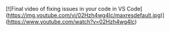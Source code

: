 [![Final video of fixing issues in your code in VS Code]
(https://img.youtube.com/vi/02Hzh4wg4Ic/maxresdefault.jpg)]
(https://www.youtube.com/watch?v=02Hzh4wg4Ic)
